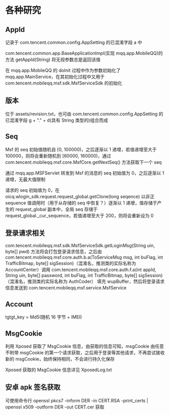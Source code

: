 各种研究
====

AppId
----
记录于 com.tencent.common.config.AppSetting 的已混淆字段 a 中

com.tencent.common.app.BaseApplicationImpl(实现 mqq.app.MobileQQ)的方法 getAppId(String) 将无视参数总是返回该值

在 mqq.app.MobileQQ 的 doInit 过程中作为参数初始化了 mqq.app.MainService，在其初始化过程中又用于 com.tencent.mobileqq.msf.sdk.MsfServiceSdk 的初始化

版本
----
位于 assets/revision.txt，也可由 com.tencent.common.config.AppSetting 的已混淆字段 g + "." + d(具有 String 类型的)组合而成

Seq
----
Msf 的 seq 初始值随机自 [0, 100000)，之后逐渐以 1 递增，若值递增至大于 100000，则将会重新随机到 [60000, 160000)，通过 com.tencent.mobileqq.msf.core.MsfCore.getNextSeq() 方法获取下一个 seq

通过 mqq.app.MSFServlet 转发到 Msf 的消息的 seq 初始值为 0，之后逐渐以 1 递增，无最大值限制

请求的 seq 初始值为 0，在 oicq.wlogin_sdk.request.request_global.getClone(long seqence) 以非正 sequence 值调用时（用于从存储的 seq 中恢复？）逐渐以 1 递增，值存储于产生的 request_global 副本中，全局 seq 存储于 request_global._cur_sequence，若值递增至大于 200，则将会重新设为 0

登录请求相关
----
com.tencent.mobileqq.msf.sdk.MsfServiceSdk.getLoginMsg(String uin, byte[] pwd) 方法将会打包登录请求信息，之后由 com.tencent.mobileqq.msf.core.auth.b.a(ToServiceMsg msg, int buFlag, int TrafficBitmap, byte[] sigSession)（混淆名，推测类的实际名称为 AccountCenter）调用 com.tencent.mobileqq.msf.core.auth.f.a(int appId, String uin, byte[] password, int buFlag, int TrafficBitmap, byte[] sigSession)（混淆名，推测类的实际名称为 AuthCoder） 填充 wupBuffer，然后将登录请求信息发送到 com.tencent.mobileqq.msf.service.MsfService

Account
----
tgtgt_key = Md5(随机 16 字节 + IMEI)

MsgCookie
----
利用 Xposed 获取了 MsgCookie 信息，由获取的信息可知，msgCookie 由任意不附带 msgCookie 的第一个请求获取，之后用于登录等其他请求，不再尝试接收新的 msgCookie，始终保持相同，不会进行持久化保存

Xposed 获取的 MsgCookie 信息详见 XposedLog.txt

安卓 apk 签名获取
----
可使用命令行 openssl pkcs7 -inform DER -in CERT.RSA -print_certs | openssl x509 -outform DER -out CERT.cer 获取
